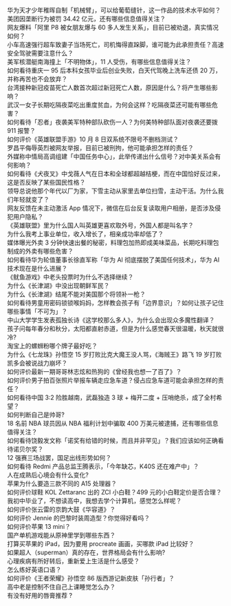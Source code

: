 华为天才少年稚晖自制「机械臂」，可以给葡萄缝针，这一作品的技术水平如何？  
美团因垄断行为被罚 34.42 亿元，还有哪些信息值得关注？  
网友爆料「阿里 P8 被女朋友爆与 60 多人发生关系」，目前已被劝退，真实情况如何？  
小车高速强行超车致妻子当场死亡，司机悔得直跺脚，谁可能为此承担责任？高速安全驾驶需要注意什么？  
美军核潜艇南海撞上「不明物体」，11 人受伤，有哪些信息值得关注？  
如何看待重庆一 95 后本科女孩毕业后创业失败，白天代驾晚上洗车还债 20 万，并称再苦也不会放弃？  
台湾接种新冠疫苗死亡人数首次超过新冠死亡人数，原因是什么？将产生哪些影响？  
武汉一女子长期吃隔夜菜吃出重度贫血，为何会这样？吃隔夜菜还可能有哪些危害？  
如何看待「忍者」夜袭美军特种部队砍伤一人？为何美特种部队面对夜袭还要拨 911 报警？  
如何评价《英雄联盟手游》10 月 8 日双系统不限号不删档测试？  
罗昌平侮辱英烈被网友举报，目前已被刑拘，他可能承担怎样的责任？  
外媒称中情局高调组建「中国任务中心」，此举传递出什么信号？对中美关系会有何影响？  
如何看待《犬夜叉》中戈薇人气在日本和全球都超越桔梗，而在中国恰好反过来，这是否反映了某些国民性格？  
领导总说他那个年代以厂为家，下雪主动从家里去单位扫雪，主动干活。为什么我们年轻就变了？  
网友反馈在未主动激活 App 情况下，微信在后台反复读取用户相册，是否涉及侵犯用户隐私？  
《英雄联盟》里为什么国人叫英雄更喜欢取外号，外国人都是叫名字？  
为什么我考上事业单位，收入增长了，相亲成功率却低了？  
媒体曝光外卖 3 分钟快速出餐的秘密，料理包加热即成美味菜品，长期吃料理包制成的外卖有哪些危害？  
如何看待华为轮值董事长徐直军称「华为 AI 彻底摆脱了美国任何技术」，华为 AI 技术现在是什么进展？  
《鱿鱼游戏》中老头投票时为什么不选择继续？  
为什么《长津湖》中没出现朝鲜军民？  
为什么《长津湖》结尾不能对美国那个将领补一枪？  
如何看待男童用密码锁锁喉妈妈，怎样教会孩子有「边界意识」？如何让孩子记住哪些事情「不可为」？  
中山大学学生发表孤独长诗《这学校那么多人》，为什么会出现众多魔性翻译？  
孩子问每年春分和秋分，太阳都直射赤道，但是为什么感觉春天很温暖，秋天就很冷?  
淘宝上的螺蛳粉哪个牌子最好吃？  
为什么《七龙珠》孙悟空 15 岁打败比克大魔王没人骂，《海贼王》路飞 19 岁打败凯多会被说战力崩坏？  
如何评价最新一期哥哥林志炫和热狗的《曾经我也想一了百了》？  
如何评价男子拍百张照片举报车辆走应急车道？侵占应急车道可能会承担怎样的责任？  
如何看待中国 3:2 险胜越南，武磊独造 3 球 + 梅开二度 + 压哨绝杀，成了全村希望？  
如何判断自己是帅哥?  
18 名前 NBA 球员因从 NBA 福利计划中骗取 400 万美元被逮捕，还有哪些信息值得关注？  
如何看待饶毅发文称「诺奖有给错的时候，而且并非罕见」？我们应该如何正确看待诺贝尔奖？  
12 强赛三场战罢，国足出线形势如何？  
如何看待 Redmi 产品总监王腾表示，「今年缺芯，K40S 还在难产中」？  
人在成熟后心境会有什么变化?  
苹果为什么要造三款不同的 A15 处理器？  
如何评价球鞋 KOL Zettaranc 出的 ZCI 小白鞋？499 元的小白鞋定价是否合理？  
我初中毕业了，不想读高中，我想去学个计算机，感觉怎么样呢？  
如何评价张云雷的京韵大鼓《华容道》？  
如何评价 Jennie 的巴黎时装周造型？你觉得好看吗？  
如何评价苹果 13 mini？  
国产单机游戏能从原神里学到哪些东西？  
打算买苹果的 iPad，因为要用 procreate 画画，买哪款 iPad 比较好？  
如果超人（superman）真的存在，世界格局会有什么影响?  
心理疾病有所好转后，重新爱上生活是什么感受？  
怎么练好英语口语？  
如何评价《王者荣耀》孙悟空 86 版西游记新皮肤「孙行者」？  
高中老是控制不住自己上课睡觉怎么办？  
有没有好用的唇膏推荐 ?  
